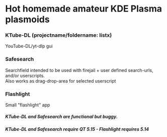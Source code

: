# Hot homemade amateur KDE Plasma plasmoids

### KTube-DL (projectname/foldername: listx)
YouTube-DL/yt-dlp gui

### Safesearch
Searchfield intended to be used with firejail + user defined search-urls, and/or userscripts.
</br>Also works as drag-drop-area for selected userscript

### Flashlight
Small "flashlight" app


##### KTube-DL and Safesearch are functional but buggy.
##### KTube-DL and Safesearch require QT 5.15 - Flashlight requires 5.14
